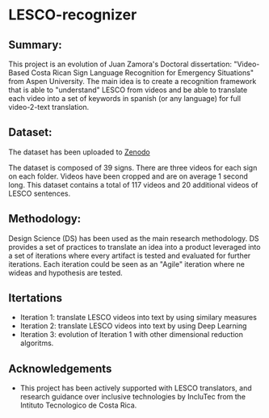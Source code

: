 # LESCO-recognizer

## Summary:

This project is an evolution of Juan Zamora's Doctoral dissertation: "Video-Based Costa Rican Sign Language Recognition for Emergency Situations" from Aspen University. The main idea is to create a recognition framework that is able to "understand" LESCO from videos and be able to translate each video into a set of keywords in spanish (or any language) for full video-2-text translation.

## Dataset:

The dataset has been uploaded to [Zenodo](https://zenodo.org/record/6345338#.Yi-HZXrMKUk)

The dataset is composed of 39 signs. There are three videos for each sign on each folder. Videos have been cropped and are on average 1 second long.  This dataset contains a total of 117 videos and 20 additional videos of LESCO sentences. 

## Methodology: 

Design Science (DS) has been used as the main research methodology. DS provides a set of practices to translate an idea into a product leveraged into a set of iterations where every artifact is tested and evaluated for further iterations. Each iteration could be seen as an "Agile" iteration where ne wideas and hypothesis are tested.

## Itertations

- Iteration 1: translate LESCO videos into text by using similary measures
- Iteration 2: translate LESCO videos into text by using Deep Learning
- Iteration 3: evolution of Iteration 1 with other dimensional reduction algoritms.

## Acknowledgements

- This project has been actively supported with LESCO translators, and research guidance over inclusive technologies by IncluTec from the Intituto Tecnologico de Costa Rica. 
